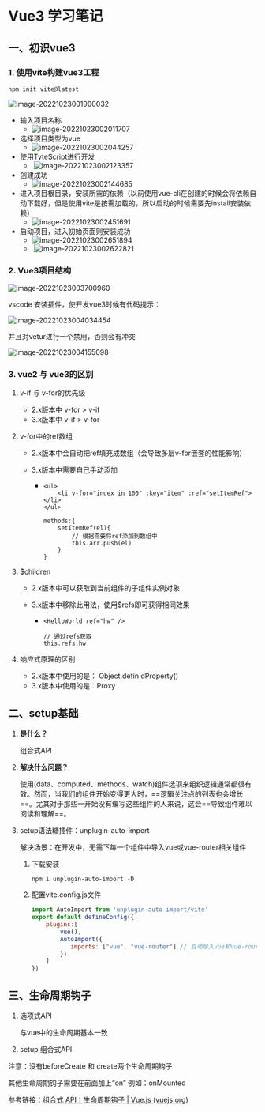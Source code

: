 # Vue3 学习笔记

## 一、初识vue3

### 1. 使用vite构建vue3工程

```shell
npm init vite@latest
```

![image-20221023001900032](vue3.assets/image-20221023001900032.png) 

* 输入项目名称
  * ![image-20221023002011707](vue3.assets/image-20221023002011707.png) 
* 选择项目类型为vue
  * ![image-20221023002044257](vue3.assets/image-20221023002044257.png) 
* 使用TyteScript进行开发
  * ​	![image-20221023002123357](vue3.assets/image-20221023002123357.png) 
* 创建成功
  * ![image-20221023002144685](vue3.assets/image-20221023002144685.png) 
* 进入项目根目录，安装所需的依赖（以前使用vue-cli在创建的时候会将依赖自动下载好，但是使用vite是按需加载的，所以启动的时候需要先install安装依赖）
  * ![image-20221023002451691](vue3.assets/image-20221023002451691.png) 
* 启动项目，进入初始页面则安装成功
  * ![image-20221023002651894](vue3.assets/image-20221023002651894.png) 
  * ​	![image-20221023002622821](vue3.assets/image-20221023002622821.png)  

### 2. Vue3项目结构

![image-20221023003700960](vue3.assets/image-20221023003700960.png)

vscode 安装插件，使开发vue3时候有代码提示：

![image-20221023004034454](vue3.assets/image-20221023004034454.png) 

并且对vetur进行一个禁用，否则会有冲突

![image-20221023004155098](vue3.assets/image-20221023004155098.png) 



### 3. vue2 与 vue3的区别

1. v-if 与 v-for的优先级

   * 2.x版本中 v-for > v-if
   * 3.x版本中 v-if > v-for

2. v-for中的ref数组

   * 2.x版本中会自动把ref填充成数组（会导致多层v-for嵌套的性能影响）

   * 3.x版本中需要自己手动添加

     * ```vue
       <ul>
           <li v-for="index in 100" :key="item" :ref="setItemRef"></li>
       </ul>
       
       methods:{
           setItemRef(el){
               // 根据需要将ref添加到数组中
               this.arr.push(el)
           }
       }
       ```

3. $children

   * 2.x版本中可以获取到当前组件的子组件实例对象

   * 3.x版本中移除此用法，使用$refs即可获得相同效果

     * ```vue
       <HelloWorld ref="hw" />
       
       // 通过refs获取
       this.refs.hw
       ```

4. 响应式原理的区别
   * 2.x版本中使用的是： Object.defin  dProperty()
   * 3.x版本中使用的是：Proxy



## 二、setup基础

1. **是什么？**

   组合式API

2. **解决什么问题？**

   使用(data、computed、methods、watch)组件选项来组织逻辑通常都很有效。然而，当我们的组件开始变得更大时，==逻辑关注点的列表也会增长==。尤其对于那些一开始没有编写这些组件的人来说，这会==导致组件难以阅读和理解==。

3. setup语法糖插件：unplugin-auto-import

   解决场景：在开发中，无需下每一个组件中导入vue或vue-router相关组件

   1. 下载安装

      ```shell
      npm i unplugin-auto-import -D
      ```

      

   2. 配置vite.config.js文件

      ```js
      import AutoImport from 'unplugin-auto-import/vite'
      export default defineConfig({
          plugins:[
              vue(),
              AutoImport({ 
                 imports: ["vue", "vue-router"] // 自动导入vue和vue-router相关函数
              })
          ]
      })
      ```

      

## 三、生命周期钩子

1. 选项式API

   与vue中的生命周期基本一致

2.  setup 组合式API

   注意：没有beforeCreate 和 create两个生命周期钩子

   其他生命周期钩子需要在前面加上“on” 例如：onMounted

参考链接：[组合式 API：生命周期钩子 | Vue.js (vuejs.org)](https://cn.vuejs.org/api/composition-api-lifecycle.html)